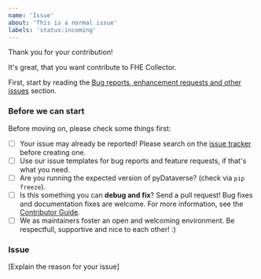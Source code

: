 ```yaml
---
name: 'Issue'
about: 'This is a normal issue'
labels: 'status:incoming'
---
```


<!-- Provide a general summary of your changes in the Title above. -->
<!-- You can erase any parts of this template not applicable to your Issue. -->
<!-- Show that you have done a step, by checking the checkboxes. -->

Thank you for your contribution!

It's great, that you want contribute to FHE Collector.

First, start by reading the [Bug reports, enhancement requests and other issues](https://fhe-collector.readthedocs.io/en/master/contributing/contributing.html) section.

### Before we can start

Before moving on, please check some things first:

* [ ] Your issue may already be reported! Please search on the [issue tracker](https://github.com/ScholCommLab/fhe-collector/issues) before creating one.
* [ ] Use our issue templates for bug reports and feature requests, if that's what you need.
* [ ] Are you running the expected version of pyDataverse? (check via `pip freeze`).
* [ ] Is this something you can **debug and fix**? Send a pull request! Bug fixes and documentation fixes are welcome. For more information, see the [Contributor Guide](https://fhe-collector.readthedocs.io/en/master/contributing/contributing.html).
* [ ] We as maintainers foster an open and welcoming environment. Be respectfull, supportive and nice to each other! :)

### Issue

[Explain the reason for your issue]
